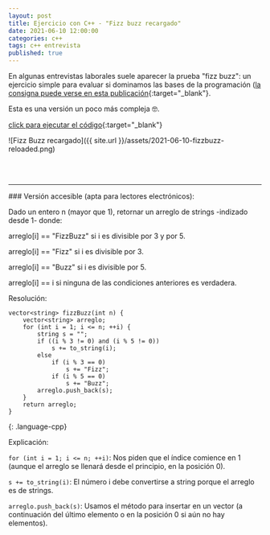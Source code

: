 ```yaml
---
layout: post
title: Ejercicio con C++ - "Fizz buzz recargado"
date: 2021-06-10 12:00:00
categories: c++
tags: c++ entrevista
published: true
---
```


En algunas entrevistas laborales suele aparecer la prueba "fizz buzz": un ejercicio simple para evaluar si dominamos las bases de la programación ([la consigna puede verse en esta publicación](https://cafecito.app/programaciondesde0/post/la-prueba-fizz-buzz-en-entrevistas-laborales-4LY78HxCV){:target="_blank"}.

Esta es una versión un poco más compleja 🤓.

[click para ejecutar el código](https://onlinegdb.com/fiqBp3OSx){:target="_blank"}

![Fizz Buzz recargado]({{ site.url }}/assets/2021-06-10-fizzbuzz-reloaded.png)

<br />&nbsp;
<hr />
### Versión accesible (apta para lectores electrónicos):

Dado un entero n (mayor que 1), retornar un arreglo de strings -indizado desde 1- donde:

arreglo[i] == "FizzBuzz" si i es divisible por 3 y por 5.

arreglo[i] == "Fizz" si i es divisible por 3.

arreglo[i] == "Buzz" si i es divisible por 5.

arreglo[i] == i si ninguna de las condiciones anteriores es verdadera.

Resolución:

~~~
vector<string> fizzBuzz(int n) {
    vector<string> arreglo;
    for (int i = 1; i <= n; ++i) {
        string s = "";
        if ((i % 3 != 0) and (i % 5 != 0))
            s += to_string(i);
        else
            if (i % 3 == 0)
                s += "Fizz";
            if (i % 5 == 0)
                s += "Buzz";
        arreglo.push_back(s);
    }
    return arreglo;
}
~~~
{: .language-cpp}

Explicación:

`for (int i = 1; i <= n; ++i)`: Nos piden que el índice comience en 1 (aunque el arreglo se llenará desde el principio, en la posición 0).

`s += to_string(i)`: El número i debe convertirse a string porque el arreglo es de strings.

`arreglo.push_back(s)`: Usamos el método para insertar en un vector (a continuación del último elemento o en la posición 0 si aún no hay elementos).</pre>
